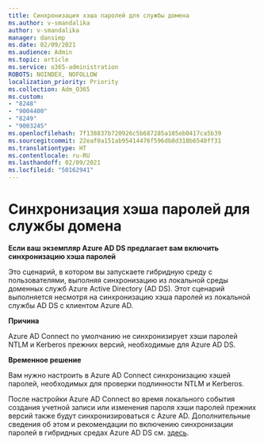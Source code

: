```yaml
---
title: Синхронизация хэша паролей для службы домена
ms.author: v-smandalika
author: v-smandalika
manager: dansimp
ms.date: 02/09/2021
ms.audience: Admin
ms.topic: article
ms.service: o365-administration
ROBOTS: NOINDEX, NOFOLLOW
localization_priority: Priority
ms.collection: Adm_O365
ms.custom:
- "8248"
- "9004400"
- "8249"
- "9003245"
ms.openlocfilehash: 7f138837b720926c5b687285a105eb0417ca5b39
ms.sourcegitcommit: 22eaf0a151ab95414476f596db8d318b6540ff31
ms.translationtype: HT
ms.contentlocale: ru-RU
ms.lasthandoff: 02/09/2021
ms.locfileid: "50162941"
---
```

# <a name="password-hash-synchronization-for-domain-service"></a>Синхронизация хэша паролей для службы домена

**Если ваш экземпляр Azure AD DS предлагает вам включить синхронизацию хэша паролей**

Это сценарий, в котором вы запускаете гибридную среду с пользователями, выполняя синхронизацию из локальной среды доменных служб Azure Active Directory (AD DS). Этот сценарий выполняется несмотря на синхронизацию хэша паролей из локальной службы AD DS с клиентом Azure AD.

**Причина**

Azure AD Connect по умолчанию не синхронизирует хэши паролей NTLM и Kerberos прежних версий, необходимые для Azure AD DS.

**Временное решение** 

Вам нужно настроить в Azure AD Connect синхронизацию хэшей паролей, необходимых для проверки подлинности NTLM и Kerberos.

После настройки Azure AD Connect во время локального события создания учетной записи или изменения пароля хэши паролей прежних версий также будут синхронизироваться с Azure AD. Дополнительные сведения об этом и рекомендации по включению синхронизации паролей в гибридных средах Azure AD DS см. [здесь](https://docs.microsoft.com/azure/active-directory-domain-services/tutorial-configure-password-hash-sync).